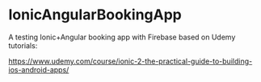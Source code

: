 # IonicAngularBookingApp
A testing Ionic+Angular booking app with Firebase based on Udemy tutorials: 

https://www.udemy.com/course/ionic-2-the-practical-guide-to-building-ios-android-apps/
